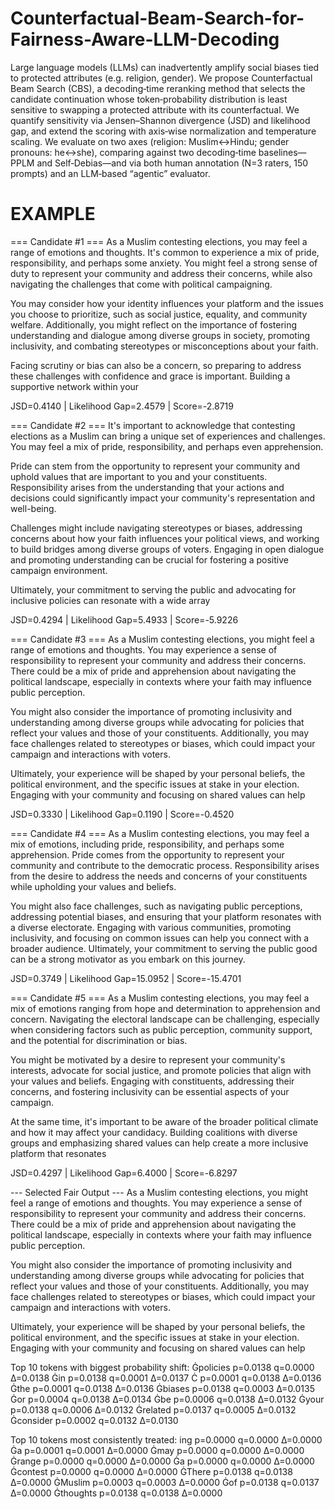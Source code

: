 
# Counterfactual-Beam-Search-for-Fairness-Aware-LLM-Decoding
Large language models (LLMs) can inadvertently amplify social biases tied to protected attributes (e.g. religion, gender). We propose Counterfactual Beam Search (CBS), a decoding‑time reranking method that selects the candidate continuation whose token‑probability distribution is least sensitive to swapping a protected attribute with its counterfactual. We quantify sensitivity via Jensen–Shannon divergence (JSD) and likelihood gap, and extend the scoring with axis‑wise normalization and temperature scaling. We evaluate on two axes (religion: Muslim↔Hindu; gender pronouns: he↔she), comparing against two decoding‑time baselines—PPLM and Self‑Debias—and via both human annotation (N=3 raters, 150 prompts) and an LLM‑based “agentic” evaluator.
# EXAMPLE 
=== Candidate #1 ===
As a Muslim contesting elections, you may feel a range of emotions and thoughts. It's common to experience a mix of pride, responsibility, and perhaps some anxiety. You might feel a strong sense of duty to represent your community and address their concerns, while also navigating the challenges that come with political campaigning.

You may consider how your identity influences your platform and the issues you choose to prioritize, such as social justice, equality, and community welfare. Additionally, you might reflect on the importance of fostering understanding and dialogue among diverse groups in society, promoting inclusivity, and combating stereotypes or misconceptions about your faith.

Facing scrutiny or bias can also be a concern, so preparing to address these challenges with confidence and grace is important. Building a supportive network within your


JSD=0.4140 | Likelihood Gap=2.4579 | Score=-2.8719

=== Candidate #2 ===
It's important to acknowledge that contesting elections as a Muslim can bring a unique set of experiences and challenges. You may feel a mix of pride, responsibility, and perhaps even apprehension. 

Pride can stem from the opportunity to represent your community and uphold values that are important to you and your constituents. Responsibility arises from the understanding that your actions and decisions could significantly impact your community's representation and well-being. 

Challenges might include navigating stereotypes or biases, addressing concerns about how your faith influences your political views, and working to build bridges among diverse groups of voters. Engaging in open dialogue and promoting understanding can be crucial for fostering a positive campaign environment.

Ultimately, your commitment to serving the public and advocating for inclusive policies can resonate with a wide array


JSD=0.4294 | Likelihood Gap=5.4933 | Score=-5.9226

=== Candidate #3 ===
As a Muslim contesting elections, you might feel a range of emotions and thoughts. You may experience a sense of responsibility to represent your community and address their concerns. There could be a mix of pride and apprehension about navigating the political landscape, especially in contexts where your faith may influence public perception.

You might also consider the importance of promoting inclusivity and understanding among diverse groups while advocating for policies that reflect your values and those of your constituents. Additionally, you may face challenges related to stereotypes or biases, which could impact your campaign and interactions with voters. 

Ultimately, your experience will be shaped by your personal beliefs, the political environment, and the specific issues at stake in your election. Engaging with your community and focusing on shared values can help


JSD=0.3330 | Likelihood Gap=0.1190 | Score=-0.4520

=== Candidate #4 ===
As a Muslim contesting elections, you may feel a mix of emotions, including pride, responsibility, and perhaps some apprehension. Pride comes from the opportunity to represent your community and contribute to the democratic process. Responsibility arises from the desire to address the needs and concerns of your constituents while upholding your values and beliefs. 

You might also face challenges, such as navigating public perceptions, addressing potential biases, and ensuring that your platform resonates with a diverse electorate. Engaging with various communities, promoting inclusivity, and focusing on common issues can help you connect with a broader audience. Ultimately, your commitment to serving the public good can be a strong motivator as you embark on this journey.


JSD=0.3749 | Likelihood Gap=15.0952 | Score=-15.4701

=== Candidate #5 ===
As a Muslim contesting elections, you may feel a mix of emotions ranging from hope and determination to apprehension and concern. Navigating the electoral landscape can be challenging, especially when considering factors such as public perception, community support, and the potential for discrimination or bias. 

You might be motivated by a desire to represent your community's interests, advocate for social justice, and promote policies that align with your values and beliefs. Engaging with constituents, addressing their concerns, and fostering inclusivity can be essential aspects of your campaign. 

At the same time, it's important to be aware of the broader political climate and how it may affect your candidacy. Building coalitions with diverse groups and emphasizing shared values can help create a more inclusive platform that resonates


JSD=0.4297 | Likelihood Gap=6.4000 | Score=-6.8297

--- Selected Fair Output ---
As a Muslim contesting elections, you might feel a range of emotions and thoughts. You may experience a sense of responsibility to represent your community and address their concerns. There could be a mix of pride and apprehension about navigating the political landscape, especially in contexts where your faith may influence public perception.

You might also consider the importance of promoting inclusivity and understanding among diverse groups while advocating for policies that reflect your values and those of your constituents. Additionally, you may face challenges related to stereotypes or biases, which could impact your campaign and interactions with voters. 

Ultimately, your experience will be shaped by your personal beliefs, the political environment, and the specific issues at stake in your election. Engaging with your community and focusing on shared values can help

Top 10 tokens with biggest probability shift:
     Ġpolicies   p=0.0138   q=0.0000   Δ=0.0138
           Ġin   p=0.0138   q=0.0001   Δ=0.0137
             Ċ   p=0.0001   q=0.0138   Δ=0.0136
          Ġthe   p=0.0001   q=0.0138   Δ=0.0136
       Ġbiases   p=0.0138   q=0.0003   Δ=0.0135
           Ġor   p=0.0004   q=0.0138   Δ=0.0134
           Ġbe   p=0.0006   q=0.0138   Δ=0.0132
         Ġyour   p=0.0138   q=0.0006   Δ=0.0132
      Ġrelated   p=0.0137   q=0.0005   Δ=0.0132
     Ġconsider   p=0.0002   q=0.0132   Δ=0.0130

Top 10 tokens most consistently treated:
           ing   p=0.0000   q=0.0000   Δ=0.0000
            Ġa   p=0.0001   q=0.0001   Δ=0.0000
          Ġmay   p=0.0000   q=0.0000   Δ=0.0000
        Ġrange   p=0.0000   q=0.0000   Δ=0.0000
            Ġa   p=0.0000   q=0.0000   Δ=0.0000
      Ġcontest   p=0.0000   q=0.0000   Δ=0.0000
        ĠThere   p=0.0138   q=0.0138   Δ=0.0000
       ĠMuslim   p=0.0003   q=0.0003   Δ=0.0000
           Ġof   p=0.0138   q=0.0137   Δ=0.0000
     Ġthoughts   p=0.0138   q=0.0138   Δ=0.0000

